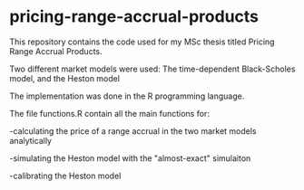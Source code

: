 # pricing-range-accrual-products

This repository contains the code used for my MSc thesis titled Pricing Range Accrual Products.

Two different market models were used: The time-dependent Black-Scholes model, and the Heston model

The implementation was done in the R programming language.

The file functions.R contain all the main functions for:

  -calculating the price of a range accrual in the two market models analytically
  
  -simulating the Heston model with the "almost-exact" simulaiton
  
  -calibrating the Heston model
